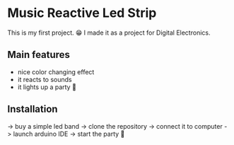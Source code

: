 # Music Reactive Led Strip

This is my first project. 😁
I made it as a project for Digital Electronics.

## Main features

- nice color changing effect
- it reacts to sounds
- it lights up a party 🥳

## Installation

-> buy a simple led band
-> clone the repository
-> connect it to computer
-> launch arduino IDE
-> start the party 🥳
